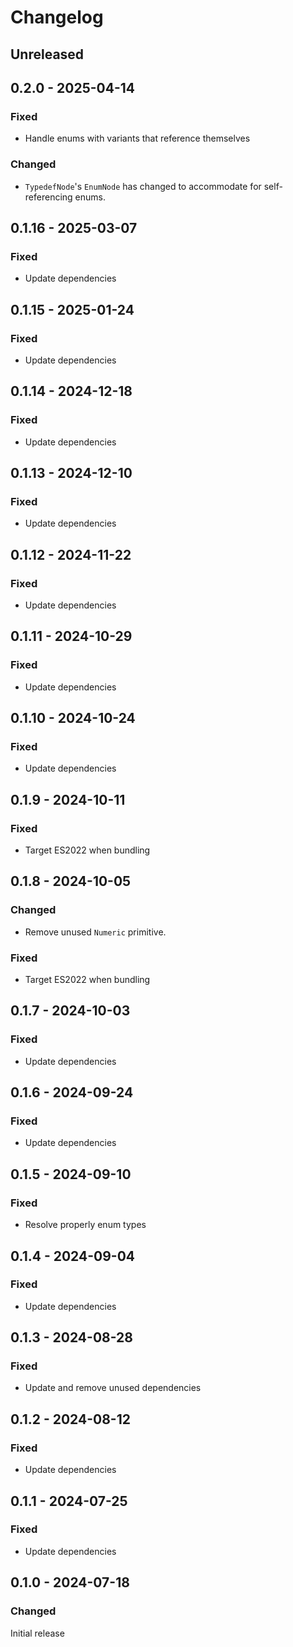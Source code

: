 # Changelog

## Unreleased

## 0.2.0 - 2025-04-14

### Fixed

- Handle enums with variants that reference themselves

### Changed

- `TypedefNode`'s `EnumNode` has changed to accommodate for self-referencing enums.

## 0.1.16 - 2025-03-07

### Fixed

- Update dependencies

## 0.1.15 - 2025-01-24

### Fixed

- Update dependencies

## 0.1.14 - 2024-12-18

### Fixed

- Update dependencies

## 0.1.13 - 2024-12-10

### Fixed

- Update dependencies

## 0.1.12 - 2024-11-22

### Fixed

- Update dependencies

## 0.1.11 - 2024-10-29

### Fixed

- Update dependencies

## 0.1.10 - 2024-10-24

### Fixed

- Update dependencies

## 0.1.9 - 2024-10-11

### Fixed

- Target ES2022 when bundling

## 0.1.8 - 2024-10-05

### Changed

- Remove unused `Numeric` primitive.

### Fixed

- Target ES2022 when bundling

## 0.1.7 - 2024-10-03

### Fixed

- Update dependencies

## 0.1.6 - 2024-09-24

### Fixed

- Update dependencies

## 0.1.5 - 2024-09-10

### Fixed

- Resolve properly enum types

## 0.1.4 - 2024-09-04

### Fixed

- Update dependencies

## 0.1.3 - 2024-08-28

### Fixed

- Update and remove unused dependencies

## 0.1.2 - 2024-08-12

### Fixed

- Update dependencies

## 0.1.1 - 2024-07-25

### Fixed

- Update dependencies

## 0.1.0 - 2024-07-18

### Changed

Initial release
